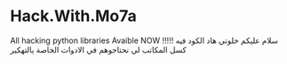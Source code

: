 # Hack.With.Mo7a
All hacking python libraries Avaible NOW !!!!! 
سلام عليكم خلوتي 
هاد الكود فيه كسل المكاتب لي نحتاجوهم في الادوات الخاصة يالتهكير
